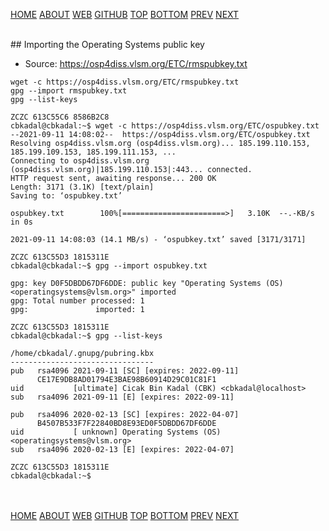 ---
---
[HOME](index.md)
[ABOUT](README.md)
[WEB](https://osp4diss.vlsm.org/)
[GITHUB](https://github.com/os2xx/osp4diss/)
[TOP](#)
[BOTTOM](#endofpage)
[PREV](W02-01.md)
[NEXT](W02-03.md)

<br>
## Importing the Operating Systems public key

* Source: <https://osp4diss.vlsm.org/ETC/rmspubkey.txt>

```
wget -c https://osp4diss.vlsm.org/ETC/rmspubkey.txt
gpg --import rmspubkey.txt
gpg --list-keys

```

```
ZCZC 613C55C6 8586B2C8
cbkadal@cbkadal:~$ wget -c https://osp4diss.vlsm.org/ETC/ospubkey.txt
--2021-09-11 14:08:02--  https://osp4diss.vlsm.org/ETC/ospubkey.txt
Resolving osp4diss.vlsm.org (osp4diss.vlsm.org)... 185.199.110.153, 185.199.109.153, 185.199.111.153, ...
Connecting to osp4diss.vlsm.org (osp4diss.vlsm.org)|185.199.110.153|:443... connected.
HTTP request sent, awaiting response... 200 OK
Length: 3171 (3.1K) [text/plain]
Saving to: ‘ospubkey.txt’

ospubkey.txt        100%[=======================>]   3.10K  --.-KB/s    in 0s      

2021-09-11 14:08:03 (14.1 MB/s) - ‘ospubkey.txt’ saved [3171/3171]

ZCZC 613C55D3 1815311E
cbkadal@cbkadal:~$ gpg --import ospubkey.txt

gpg: key D0F5DBDD67DF6DDE: public key "Operating Systems (OS) <operatingsystems@vlsm.org>" imported
gpg: Total number processed: 1
gpg:               imported: 1

ZCZC 613C55D3 1815311E
cbkadal@cbkadal:~$ gpg --list-keys

/home/cbkadal/.gnupg/pubring.kbx
--------------------------------
pub   rsa4096 2021-09-11 [SC] [expires: 2022-09-11]
      CE17E9DB8AD01794E3BAE98B60914D29C01C81F1
uid           [ultimate] Cicak Bin Kadal (CBK) <cbkadal@localhost>
sub   rsa4096 2021-09-11 [E] [expires: 2022-09-11]

pub   rsa4096 2020-02-13 [SC] [expires: 2022-04-07]
      B4507B533F7F22840BD8E93ED0F5DBDD67DF6DDE
uid           [ unknown] Operating Systems (OS) <operatingsystems@vlsm.org>
sub   rsa4096 2020-02-13 [E] [expires: 2022-04-07]

ZCZC 613C55D3 1815311E
cbkadal@cbkadal:~$

```

<br id="endofpage"><br>
[HOME](index.md)
[ABOUT](README.md)
[WEB](https://osp4diss.vlsm.org/)
[GITHUB](/https://github.com/os2xx/osp4diss)
[TOP](#)
[BOTTOM](#endofpage)
[PREV](W02-01.md)
[NEXT](W02-03.md)

